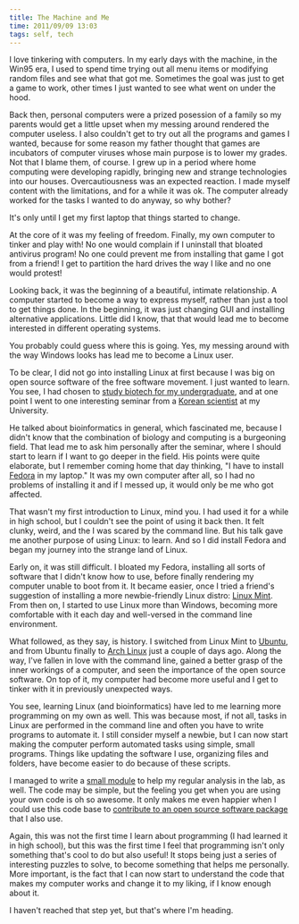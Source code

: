 ```yaml
---
title: The Machine and Me
time: 2011/09/09 13:03
tags: self, tech
---
```

I love tinkering with computers. In my early days with the machine, in the Win95 era, I used to spend time trying out all menu items or modifying random files and see what that got me. Sometimes the goal was just to get a game to work, other times I just wanted to see what went on under the hood. 

Back then, personal computers were a prized posession of a family so my parents would get a little upset when my messing around rendered the computer useless. I also couldn't get to try out all the programs and games I wanted, because for some reason my father thought that games are incubators of computer viruses whose main purpose is to lower my grades. Not that I blame them, of course. I grew up in a period where home computing were developing rapidly, bringing new and strange technologies into our houses. Overcautiousness was an expected reaction. I made myself content with the limitations, and for a while it was ok. The computer already worked for the tasks I wanted to do anyway, so why bother?

It's only until I get my first laptop that things started to change.

At the core of it was my feeling of freedom. Finally, my own computer to tinker and play with! No one would complain if I uninstall that bloated antivirus program! No one could prevent me from installing that game I got from a friend! I get to partition the hard drives the way I like and no one would protest! 

Looking back, it was the beginning of a beautiful, intimate relationship. A computer started to become a way to express myself, rather than just a tool to get things done. In the beginning, it was just changing GUI and installing alternative applications. Little did I know, that that would lead me to become interested in different operating systems.

You probably could guess where this is going. Yes, my messing around with the way Windows looks has lead me to become a Linux user.

To be clear, I did not go into installing Linux at first because I was big on open source software of the free software movement. I just wanted to learn. You see, I had chosen to [study biotech for my undergraduate](http://atmajaya.ac.id/?f=8), and at one point I went to one interesting seminar from a [Korean scientist](http://jongbhak.com/index.php/Main_Page) at my University. 

He talked about bioinformatics in general, which fascinated me, because I didn't know that the combination of biology and computing is a burgeoning field. That lead me to ask him personally after the seminar, where I should start to learn if I want to go deeper in the field. His points were quite elaborate, but I remember coming home that day thinking, "I have to install [Fedora](http://fedoraproject.org/) in my laptop." It was my own computer after all, so I had no problems of installing it and if I messed up, it would only be me who got affected.

That wasn't my first introduction to Linux, mind you. I had used it for a while in high school, but I couldn't see the point of using it back then. It felt clunky, weird, and the I was scared by the command line. But his talk gave me another purpose of using Linux: to learn. And so I did install Fedora and began my journey into the strange land of Linux.

Early on, it was still difficult. I bloated my Fedora, installing all sorts of software that I didn't know how to use, before finally rendering my computer unable to boot from it. It became easier, once I tried a friend's suggestion of installing a more newbie-friendly Linux distro: [Linux Mint](http://www.linuxmint.com/). From then on, I started to use Linux more than Windows, becoming more comfortable with it each day and well-versed in the command line environment. 

What followed, as they say, is history. I switched from Linux Mint to [Ubuntu](http://www.ubuntu.com/), and from Ubuntu finally to [Arch Linux](http://www.archlinux.org/) just a couple of days ago. Along the way, I've fallen in love with the command line, gained a better grasp of the inner workings of a computer, and seen the importance of the open source software. On top of it, my computer had become more useful and I get to tinker with it in previously unexpected ways.

You see, learning Linux (and bioinformatics) have led to me learning more programming on my own as well. This was because most, if not all, tasks in Linux are performed in the command line and often you have to write programs to automate it. I still consider myself a newbie, but I can now start making the computer perform automated tasks using simple, small programs. Things like updating the software I use, organizing files and folders, have become easier to do because of these scripts. 

I managed to write a [small module](http://github.com/bow/abifpy) to help my regular analysis in the lab, as well. The code may be simple, but the feeling you get when you are using your own code is oh so awesome. It only makes me even happier when I could use this code base to [contribute to an open source software package](https://github.com/biopython/biopython/blob/master/CONTRIB) that I also use.

Again, this was not the first time I learn about programming (I had learned it in high school), but this was the first time I feel that programming isn't only something that's cool to do but also useful! It stops being just a series of interesting puzzles to solve, to become something that helps me personally. More important, is the fact that I can now start to understand the code that makes my computer works and change it to my liking, if I know enough about it. 

I haven't reached that step yet, but that's where I'm heading.
